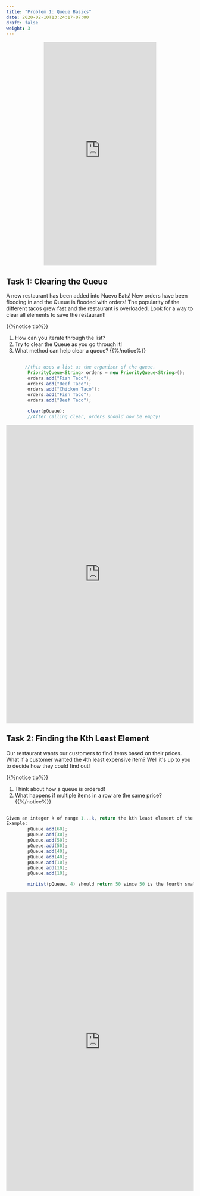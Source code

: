 ```yaml
---
title: "Problem 1: Queue Basics"
date: 2020-02-10T13:24:17-07:00
draft: false
weight: 3
---
```



<p style="text-align: center;"><iframe width="60%" height="600px" src="https://www.youtube.com/embed/hITmA5t71N0" frameborder="0" allow="accelerometer; autoplay; clipboard-write; encrypted-media; gyroscope; picture-in-picture" allowfullscreen></iframe></p>

<link rel="stylesheet" href="../style.css">

## Task 1: Clearing the Queue

<p>A new restaurant has been added into Nuevo Eats! New orders have been flooding in and the Queue is flooded with orders! The popularity of the different tacos grew fast and the restaurant is overloaded. Look for a way to clear all elements to save the restaurant!</p>


{{%notice tip%}}
1. How can you iterate through the list?
2. Try to clear the Queue as you go through it!
3. What method can help clear a queue?
{{%/notice%}}

```java
	
	   //this uses a list as the organizer of the queue.
        PriorityQueue<String> orders = new PriorityQueue<String>();
     	orders.add("Fish Taco");
     	orders.add("Beef Taco");
     	orders.add("Chicken Taco");
     	orders.add("Fish Taco");
     	orders.add("Beef Taco");

        clear(pQueue);
        //After calling clear, orders should now be empty!

```
<iframe frameborder="0" width="100%" height="800px" src="https://replit.com/@nuevofoundation/Clear?lite=true"></iframe>


## Task 2: Finding the Kth Least Element

<p>Our restaurant wants our customers to find items based on their prices. What if a customer wanted the 4th least expensive item? Well it's up to you to decide how they could find out!</p>

{{%notice tip%}}
1. Think about how a queue is ordered!
2. What happens if multiple items in a row are the same price?
{{%/notice%}}

```java
	
Given an integer k of range 1...k, return the kth least element of the queue @return the kth minimum element
Example: 
        pQueue.add(60);
        pQueue.add(30);
        pQueue.add(50);
        pQueue.add(50);
        pQueue.add(40);
        pQueue.add(40);
        pQueue.add(10);
        pQueue.add(10);
        pQueue.add(10);

        minList(pQueue, 4) should return 50 since 50 is the fourth smallest element

```
<iframe frameborder="0" width="100%" height="800px" src="https://replit.com/@nuevofoundation/Min?lite=true"></iframe>
